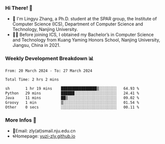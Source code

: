 ### Hi There! 👋 
- 🐳 I'm Lingyu Zhang, a Ph.D. student at the SPAR group, the Institute of Computer Science (ICS), Department of Computer Science and Technology, Nanjing University.
- 🧑‍🎓 Before joining ICS, I obtained my Bachelor’s in Computer Science and Technology from Kuang Yaming Honors School, Nanjing University, Jiangsu, China in 2021.

### Weekly Development Breakdown :bar_chart:

<!--START_SECTION:waka-->

```txt
From: 20 March 2024 - To: 27 March 2024

Total Time: 2 hrs 2 mins

sh       1 hr 19 mins    ████████████████▒░░░░░░░░   64.93 %
Python   29 mins         ██████░░░░░░░░░░░░░░░░░░░   24.41 %
Java     11 mins         ██▒░░░░░░░░░░░░░░░░░░░░░░   09.02 %
Groovy   1 min           ▒░░░░░░░░░░░░░░░░░░░░░░░░   01.54 %
Other    0 secs          ░░░░░░░░░░░░░░░░░░░░░░░░░   00.11 %
```

<!--END_SECTION:waka-->

<!--
### Github Contributions :octocat:

![](https://raw.githubusercontent.com/yuzi-zly/yuzi-zly/output/github-contribution-grid-snake.svg)              
-->

### More Infos 📖

- 📧Email: zly(at)smail.nju.edu.cn
- 🌀Homepage: [yuzi-zly.github.io](https://yuzi-zly.github.io/)
